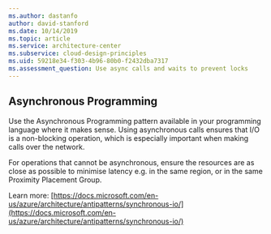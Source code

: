 ```yaml
---
ms.author: dastanfo
author: david-stanford
ms.date: 10/14/2019
ms.topic: article
ms.service: architecture-center
ms.subservice: cloud-design-principles
ms.uid: 59218e34-f303-4b96-80b0-f2432dba7317
ms.assessment_question: Use async calls and waits to prevent locks
---
```

## Asynchronous Programming

Use the Asynchronous Programming pattern available in your programming language where it makes sense. Using asynchronous calls ensures that I/O is a non-blocking operation, which is especially important when making calls over the network. 

For operations that cannot be asynchronous, ensure the resources are as close as possible to minimise latency e.g. in the same region, or in the same Proximity Placement Group.

Learn more: [https://docs.microsoft.com/en-us/azure/architecture/antipatterns/synchronous-io/](https://docs.microsoft.com/en-us/azure/architecture/antipatterns/synchronous-io/)
